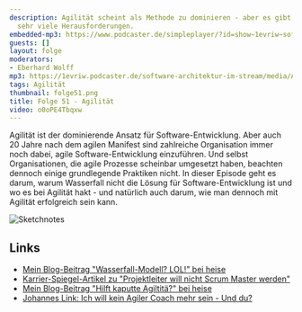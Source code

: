 ```yaml
---
description: Agilität scheint als Methode zu dominieren - aber es gibt leider dennoch
  sehr viele Herausforderungen.
embedded-mp3: https://www.podcaster.de/simpleplayer/?id=show~1evriw~software-architektur-im-stream~pod-603b8bbd0c4c6848521468&v=1614516076
guests: []
layout: folge
moderators:
- Eberhard Wolff
mp3: https://1evriw.podcaster.de/software-architektur-im-stream/media/Agilitaet.mp3
tags: Agilität
thumbnail: folge51.png
title: Folge 51 - Agilität
video: o0oPE4Tbqxw
---
```



Agilität ist der dominierende Ansatz für Software-Entwicklung. Aber
auch 20 Jahre nach dem agilen Manifest sind zahlreiche Organisation
immer noch dabei, agile Software-Entwicklung einzuführen. Und selbst
Organisationen, die agile Prozesse scheinbar umgesetzt haben, beachten
dennoch einige grundlegende Praktiken nicht. In dieser Episode geht es
darum, warum Wasserfall nicht die Lösung für Software-Entwicklung ist
und wo es bei Agilität hakt - und natürlich auch darum, wie man
dennoch mit Agilität erfolgreich sein kann.

![Sketchnotes](/sketchnotes/folge51.jpg)

## Links

* [Mein Blog-Beitrag "Wasserfall-Modell? LOL!" bei heise](https://www.heise.de/developer/artikel/Wasserfall-Modell-LOL-4878614.html)
* [Karrier-Spiegel-Artikel zu "Projektleiter will nicht Scrum Master werden"](https://www.spiegel.de/karriere/karriereberatung-ich-kann-beim-arbeitstempo-nicht-mehr-mithalten-a-1204711.html)
* [Mein Blog-Beitrag "Hilft kaputte Agiltitä?" bei heise](https://www.heise.de/developer/artikel/Hilft-kaputte-Agilitaet-4599441.html)
* [Johannes Link: Ich will kein Agiler Coach mehr sein - Und du?](https://www.xpdays.de/2013/sessions/019-ich-will-kein-agiler-coach-mehr-sein-und-du.html)
